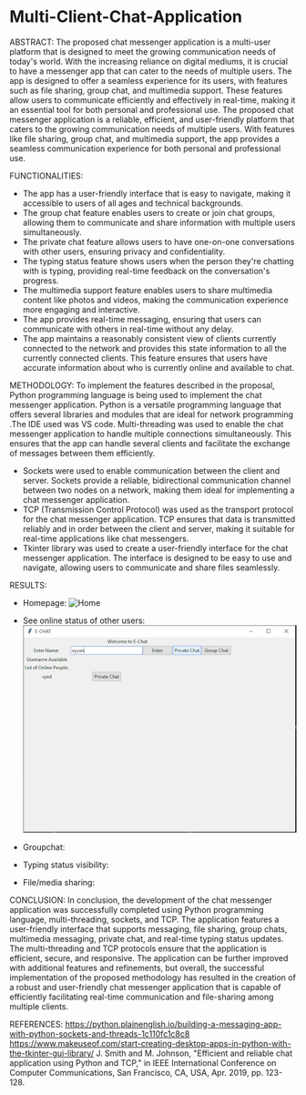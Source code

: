 # Multi-Client-Chat-Application

ABSTRACT:
The proposed chat messenger application is a multi-user platform that is designed to meet the growing communication needs of today's world. With the increasing reliance on digital mediums, it is crucial to have a messenger app that can cater to the needs of multiple users. The app is designed to offer a seamless experience for its users, with features such as file sharing, group chat, and multimedia support. These features allow users to communicate efficiently and effectively in real-time, making it an essential tool for both personal and professional use. The proposed chat messenger application is a reliable, efficient, and user-friendly platform that caters to the growing communication needs of multiple users. With features like file sharing, group chat, and multimedia support, the app provides a seamless communication experience for both personal and professional use.

FUNCTIONALITIES:
- The app has a user-friendly interface that is easy to navigate, making it accessible to users of all ages and technical backgrounds.
- The group chat feature enables users to create or join chat groups, allowing them to communicate and share information with multiple users simultaneously.
- The private chat feature allows users to have one-on-one conversations with other users, ensuring privacy and confidentiality.
- The typing status feature shows users when the person they're chatting with is typing, providing real-time feedback on the conversation's progress.
- The multimedia support feature enables users to share multimedia content like photos and videos, making the communication experience more engaging and interactive.
- The app provides real-time messaging, ensuring that users can communicate with others in real-time without any delay.
- The app maintains a reasonably consistent view of clients currently connected to the network and provides this state information to all the currently connected clients. This feature ensures that users have accurate 
  information about who is currently online and available to chat.


METHODOLOGY:
To implement the features described in the proposal, Python programming language is being used to implement the chat messenger application. Python is a versatile programming language that offers several libraries and modules that are ideal for network programming .The IDE used was VS code.
Multi-threading was used to enable the chat messenger application to handle multiple connections simultaneously. This ensures that the app can handle several clients and facilitate the exchange of messages between them efficiently.

- Sockets were used to enable communication between the client and server. Sockets provide a reliable, bidirectional communication channel between two nodes on a network, making them ideal for implementing a chat messenger application.
- TCP (Transmission Control Protocol) was used as the transport protocol for the chat messenger application. TCP ensures that data is transmitted reliably and in order between the client and server, making it suitable for real-time applications like chat messengers.
- Tkinter library was used to create a user-friendly interface for the chat messenger application. The interface is designed to be easy to use and navigate, allowing users to communicate and share files seamlessly.

RESULTS:

- Homepage:
![Home](https://github.com/mfahad960/Multi-Client-Chat-Application/main/home.png)
- See online status of other users:
![Status](https://github.com/mfahad960/Multi-Client-Chat-Application/blob/main/online.png)
- Groupchat:

- Typing status visibility:

- File/media sharing:

CONCLUSION:
In conclusion, the development of the chat messenger application was successfully completed using Python programming language, multi-threading, sockets, and TCP. The application features a user-friendly interface that supports messaging, file sharing, group chats, multimedia messaging, private chat, and real-time typing status updates. The multi-threading and TCP protocols ensure that the application is efficient, secure, and responsive. The application can be further improved with additional features and refinements, but overall, the successful implementation of the proposed methodology has resulted in the creation of a robust and user-friendly chat messenger application that is capable of efficiently facilitating real-time communication and file-sharing among multiple clients.

REFERENCES:
https://python.plainenglish.io/building-a-messaging-app-with-python-sockets-and-threads-1c110fc1c8c8
https://www.makeuseof.com/start-creating-desktop-apps-in-python-with-the-tkinter-gui-library/
J. Smith and M. Johnson, "Efficient and reliable chat application using Python and TCP," in IEEE International Conference on Computer Communications, San Francisco, CA, USA, Apr. 2019, pp. 123-128. 
